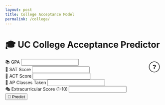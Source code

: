 ```yaml
---
layout: post
title: College Acceptance Model
permalink: /college/
---
```



<h1 class="text-4xl font-bold mb-6 text-center text-blue-700">🎓 UC College Acceptance Predictor</h1>


<div class="max-w-lg mx-auto p-6 bg-silver rounded-2xl shadow-lg space-y-4">
<div style="position: relative;">
  <div style="position: absolute; top: 0.5rem; right: 0.5rem;">
    <div style="position: relative;">
      <button id="helpBtn" style="background-color: white; border: 2px solid #333; border-radius: 50%; width: 35px; height: 35px; font-weight: bold; font-size: 1.2rem; cursor: help;">?</button>
        <div id="tooltip" style="display: none; position: absolute; top: 40px; right: 0; background: rgb(65, 83, 201); color: white; border: 1px solid #ccc; border-radius: 12px; padding: 1rem; width: 400px; font-size: 1rem; box-shadow: 0px 4px 10px rgba(0,0,0,0.1); z-index: 10; white-space: normal; word-wrap: break-word;">
        <strong>How it Works:</strong>
        <p> This college predictor model is a practical tool for future students to estimate their admission chances using real-world data, showcasing how data science transforms complex datasets into meaningful, personalized insights for informed decision-making.
        </p>
      </div>
    </div>
  </div>
</div>
  <div>
    <label class="block font-semibold mb-1">📚 GPA</label>
    <input type="number" step="0.01" id="gpa" class="w-full px-4 py-2 border rounded-lg focus:outline-none focus:ring-2 focus:ring-blue-400" />
  </div>
  <div>
    <label class="block font-semibold mb-1">📝 SAT Score</label>
    <input type="number" id="sat" class="w-full px-4 py-2 border rounded-lg focus:outline-none focus:ring-2 focus:ring-blue-400" />
  </div>
  <div>
    <label class="block font-semibold mb-1">🧠 ACT Score</label>
    <input type="number" id="act" class="w-full px-4 py-2 border rounded-lg focus:outline-none focus:ring-2 focus:ring-blue-400" />
  </div>
  <div>
    <label class="block font-semibold mb-1">📘 AP Classes Taken</label>
    <input type="number" id="apCount" class="w-full px-4 py-2 border rounded-lg focus:outline-none focus:ring-2 focus:ring-blue-400" />
  </div>
  <div>
    <label class="block font-semibold mb-1">🎭 Extracurricular Score (1-10)</label>
    <input type="number" id="extracurriculars" class="w-full px-4 py-2 border rounded-lg focus:outline-none focus:ring-2 focus:ring-blue-400" />
  </div>
  <div class="text-center">
    <button onclick="predict()" class="mt-4 px-6 py-2 bg-blue-600 text-white font-semibold rounded-xl hover:bg-blue-700 transition">🔮 Predict</button>
  </div>
</div>

<div id="results" class="max-w-lg mx-auto mt-6 text-center text-lg font-medium"></div>

<script>
  // Hover effect for the "?" tooltip
  const helpButton = document.querySelector('button');
  const tooltip = helpButton.nextElementSibling;
  helpButton.addEventListener('mouseenter', () => {
    tooltip.style.display = 'block';
  });
  helpButton.addEventListener('mouseleave', () => {
    tooltip.style.display = 'none';
  });
  tooltip.addEventListener('mouseenter', () => {
    tooltip.style.display = 'block';
  });
  tooltip.addEventListener('mouseleave', () => {
    tooltip.style.display = 'none';
  });
  async function predict() {
    const data = {
      gpa: parseFloat(document.getElementById('gpa').value),
      sat: parseInt(document.getElementById('sat').value),
      act: parseInt(document.getElementById('act').value),
      apCount: parseInt(document.getElementById('apCount').value),
      extracurriculars: parseInt(document.getElementById('extracurriculars').value),
    };

    const response = await fetch('http://localhost:8887/api/college/chance', {
      method: 'POST',
      headers: { 'Content-Type': 'application/json' },
      body: JSON.stringify(data),
    });

    const result = await response.json();
    let chance = result.predicted_chance;
chance = Math.max(0, Math.min(100, chance)); // clamp between 0 and 100
function getLikelyUC(chance) {
  if (chance >= 90) return "UC Berkeley or UCLA 🎉 (Top Tier)";
  if (chance >= 75) return "UC San Diego or UC Irvine 🌟 (Highly Competitive)";
  if (chance >= 60) return "UC Davis or UC Santa Barbara ✅ (Solid Match)";
  if (chance >= 45) return "UC Riverside or UC Santa Cruz 💪 (Likely)";
  if (chance >= 30) return "UC Merced 🌱 (Safe Option)";
  return "A UC might be tough with current stats – but never say never! 💫";
}

    
    const likelyUC = getLikelyUC(chance);

document.getElementById('results').innerHTML = `
  <div class="p-4 mt-4 bg-green-100 text-green-800 rounded-xl shadow">
    <h2 class="text-2xl font-bold mb-2">🌟 Predicted Acceptance Chance</h2>
    <p class="text-3xl mb-2">${chance}%</p>
    <p class="text-lg">🎯 Best UC match: <strong>${likelyUC}</strong></p>
  </div>`;

  }
</script>
